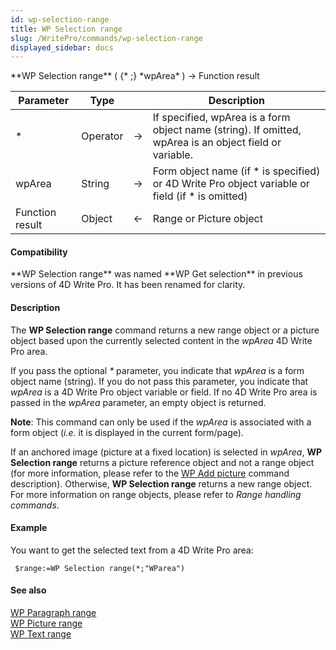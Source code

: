 ```yaml
---
id: wp-selection-range
title: WP Selection range
slug: /WritePro/commands/wp-selection-range
displayed_sidebar: docs
---
```


<!--REF #_command_.WP Selection range.Syntax-->**WP Selection range** ( {* ;} *wpArea* ) -> Function result<!-- END REF-->
<!--REF #_command_.WP Selection range.Params-->
| Parameter | Type |  | Description |
| --- | --- | --- | --- |
| * | Operator | &#8594;  | If specified, wpArea is a form object name (string). If omitted, wpArea is an object field or variable. |
| wpArea | String | &#8594;  | Form object name (if * is specified) or 4D Write Pro object variable or field (if * is omitted) |
| Function result | Object | &#8592; | Range or Picture object |

<!-- END REF-->

#### Compatibility 

<!--REF #_command_.WP Selection range.Summary-->**WP Selection range** was named **WP Get selection** in previous versions of 4D Write Pro.<!-- END REF--> It has been renamed for clarity. 

#### Description 

The **WP Selection range** command returns a new range object or a picture object based upon the currently selected content in the *wpArea* 4D Write Pro area.

If you pass the optional *\** parameter, you indicate that *wpArea* is a form object name (string). If you do not pass this parameter, you indicate that *wpArea* is a 4D Write Pro object variable or field. If no 4D Write Pro area is passed in the *wpArea* parameter, an empty object is returned.

**Note**: This command can only be used if the *wpArea* is associated with a form object (*i.e.* it is displayed in the current form/page).

If an anchored image (picture at a fixed location) is selected in *wpArea*, **WP Selection range** returns a picture reference object and not a range object (for more information, please refer to the [WP Add picture](wp-add-picture.md) command description). Otherwise, **WP Selection range** returns a new range object. For more information on range objects, please refer to *Range handling commands*.

#### Example 

You want to get the selected text from a 4D Write Pro area:

```4d
 $range:=WP Selection range(*;"WParea")
```

#### See also 

[WP Paragraph range](wp-paragraph-range.md)  
[WP Picture range](wp-picture-range.md)  
[WP Text range](wp-text-range.md)  